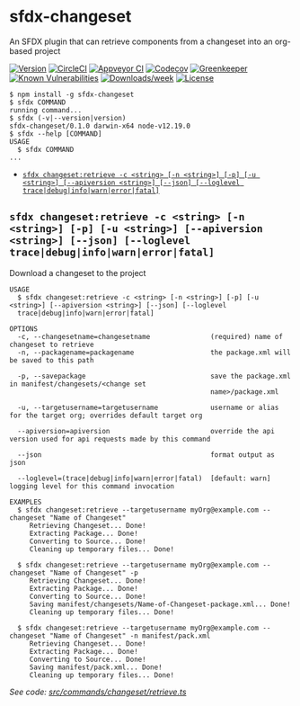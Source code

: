 sfdx-changeset
=========

An SFDX plugin that can retrieve components from a changeset into an org-based project

[![Version](https://img.shields.io/npm/v/sfdx-changeset.svg)](https://npmjs.org/package/sfdx-changeset)
[![CircleCI](https://circleci.com/gh/loganm/sfdx-changeset/tree/master.svg?style=shield)](https://circleci.com/gh/loganm/sfdx-changeset/tree/master)
[![Appveyor CI](https://ci.appveyor.com/api/projects/status/github/loganm/sfdx-changeset?branch=master&svg=true)](https://ci.appveyor.com/project/heroku/sfdx-changeset/branch/master)
[![Codecov](https://codecov.io/gh/loganm/sfdx-changeset/branch/master/graph/badge.svg)](https://codecov.io/gh/loganm/sfdx-changeset)
[![Greenkeeper](https://badges.greenkeeper.io/loganm/sfdx-changeset.svg)](https://greenkeeper.io/)
[![Known Vulnerabilities](https://snyk.io/test/github/loganm/sfdx-changeset/badge.svg)](https://snyk.io/test/github/loganm/sfdx-changeset)
[![Downloads/week](https://img.shields.io/npm/dw/sfdx-changeset.svg)](https://npmjs.org/package/sfdx-changeset)
[![License](https://img.shields.io/npm/l/sfdx-changeset.svg)](https://github.com/loganm/sfdx-changeset/blob/master/package.json)

<!-- toc -->

<!-- tocstop -->
<!-- install -->
<!-- usage -->
```sh-session
$ npm install -g sfdx-changeset
$ sfdx COMMAND
running command...
$ sfdx (-v|--version|version)
sfdx-changeset/0.1.0 darwin-x64 node-v12.19.0
$ sfdx --help [COMMAND]
USAGE
  $ sfdx COMMAND
...
```
<!-- usagestop -->
<!-- commands -->
* [`sfdx changeset:retrieve -c <string> [-n <string>] [-p] [-u <string>] [--apiversion <string>] [--json] [--loglevel trace|debug|info|warn|error|fatal]`](#sfdx-changesetretrieve--c-string--n-string--p--u-string---apiversion-string---json---loglevel-tracedebuginfowarnerrorfatal)

## `sfdx changeset:retrieve -c <string> [-n <string>] [-p] [-u <string>] [--apiversion <string>] [--json] [--loglevel trace|debug|info|warn|error|fatal]`

Download a changeset to the project

```
USAGE
  $ sfdx changeset:retrieve -c <string> [-n <string>] [-p] [-u <string>] [--apiversion <string>] [--json] [--loglevel 
  trace|debug|info|warn|error|fatal]

OPTIONS
  -c, --changesetname=changesetname               (required) name of changeset to retrieve
  -n, --packagename=packagename                   the package.xml will be saved to this path

  -p, --savepackage                               save the package.xml in manifest/changesets/<change set
                                                  name>/package.xml

  -u, --targetusername=targetusername             username or alias for the target org; overrides default target org

  --apiversion=apiversion                         override the api version used for api requests made by this command

  --json                                          format output as json

  --loglevel=(trace|debug|info|warn|error|fatal)  [default: warn] logging level for this command invocation

EXAMPLES
  $ sfdx changeset:retrieve --targetusername myOrg@example.com --changeset "Name of Changeset"
     Retrieving Changeset... Done!
     Extracting Package... Done!
     Converting to Source... Done!
     Cleaning up temporary files... Done!
  
  $ sfdx changeset:retrieve --targetusername myOrg@example.com --changeset "Name of Changeset" -p
     Retrieving Changeset... Done!
     Extracting Package... Done!
     Converting to Source... Done!
     Saving manifest/changesets/Name-of-Changeset-package.xml... Done!
     Cleaning up temporary files... Done!
  
  $ sfdx changeset:retrieve --targetusername myOrg@example.com --changeset "Name of Changeset" -n manifest/pack.xml
     Retrieving Changeset... Done!
     Extracting Package... Done!
     Converting to Source... Done!
     Saving manifest/pack.xml... Done!
     Cleaning up temporary files... Done!
```

_See code: [src/commands/changeset/retrieve.ts](https://github.com/loganm/sfdx-changeset/blob/v0.1.0/src/commands/changeset/retrieve.ts)_
<!-- commandsstop -->
